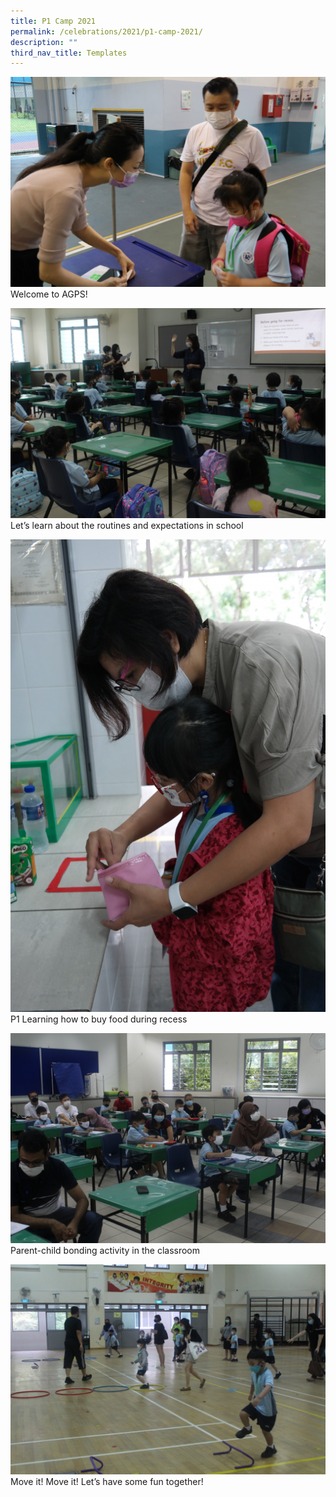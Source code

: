 ```yaml
---
title: P1 Camp 2021
permalink: /celebrations/2021/p1-camp-2021/
description: ""
third_nav_title: Templates
---
```

![Welcome to AGPS!](/images/Celebrations/2021/P1%20Camp%202021/p1c2021-1.jpg)Welcome to AGPS!

![Let’s learn about the routines and expectations in school](/images/Celebrations/2021/P1%20Camp%202021/p1c2021-2.jpg)Let’s learn about the routines and expectations in school

![P1 Learning how to buy food during recess](/images/Celebrations/2021/P1%20Camp%202021/p1c2021-3.jpg)P1 Learning how to buy food during recess

![Parent-child bonding activity in the classroom](/images/Celebrations/2021/P1%20Camp%202021/p1c2021-4.jpg)Parent-child bonding activity in the classroom

![Move it! Move it! Let’s have some fun together!](/images/Celebrations/2021/P1%20Camp%202021/p1c2021-5.jpg)Move it! Move it! Let’s have some fun together!